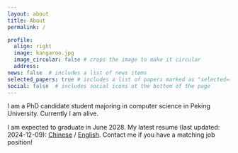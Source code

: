 ```yaml
---
layout: about
title: About
permalink: /

profile:
  align: right
  image: kangaroo.jpg
  image_circular: false # crops the image to make it circular
  address: 
news: false  # includes a list of news items
selected_papers: true # includes a list of papers marked as "selected={true}"
social: false  # includes social icons at the bottom of the page
---
```


I am a PhD candidate student majoring in computer science in Peking University. Currently I am alive.

I am expected to graduate in June 2028. My latest resume (last updated: 2024-12-09): [Chinese](https://github.com/HYLZ-2019/hylz-2019.github.io/blob/master/assets/pdf/HanyueLou_20241209_chinese.pdf) / [English](https://github.com/HYLZ-2019/hylz-2019.github.io/blob/master/assets/pdf/HanyueLou_20241209_english.pdf]). Contact me if you have a matching job position!

